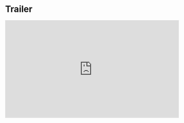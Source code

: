 # Trailer
<div>
<iframe width="560" height="315"
src="https://www.youtube.com/watch?v=PXi7Kpu8-FQ" 
frameborder="0" 
allow="accelerometer; autoplay; encrypted-media; gyroscope; picture-in-picture" 
allowfullscreen /></div>
